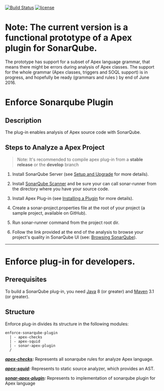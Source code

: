 [![Build Status](https://travis-ci.org/fundacionjala/enforce-sonarqube-plugin.svg)](https://travis-ci.org/fundacionjala/enforce-sonarqube-plugin) [![license](http://img.shields.io/badge/license-MIT-brightgreen.svg?style=flat)](https://github.com/fundacionjala/enforce-sonarqube-plugin/blob/master/LICENSE)

# Note: The current version is a functional prototype of a Apex plugin for SonarQube.
The prototype has support for a subset of Apex language grammar, that means there might be errors during analysis of Apex classes.
The support for the whole grammar (Apex classes, triggers and SOQL support) is in progress, and hopefully be ready (grammars and rules ) by end of June 2016.

# Enforce Sonarqube Plugin
## Description

The plug-in enables analysis of Apex source code with SonarQube.

## Steps to Analyze a Apex Project

> Note: It's recommended to compile apex plug-in from a **stable release** or the **develop** branch

1. Install SonarQube Server (see [Setup and Upgrade](http://docs.sonarqube.org/display/SONAR/Setup+and+Upgrade) for more details).

2. Install [SonarQube Scanner](http://docs.sonarqube.org/display/SONAR/Analyzing+with+SonarQube+Scanner) and be sure your can call sonar-runner from the directory where you have your source code.

3. Install Apex Plug-in (see [Installing a Plugin](http://docs.sonarqube.org/display/SONAR/Installing+a+Plugin) for more details).

4. Create a sonar-project.properties file at the root of your project (a sample project, available on GitHub).

5. Run sonar-runner command from the project root dir.

6. Follow the link provided at the end of the analysis to browse your project's quality in SonarQube UI (see: [Browsing SonarQube](http://docs.sonarqube.org/display/SONAR/Browsing+SonarQube)).

---
# Enforce plug-in for developers.

## Prerequisites
To build a SonarQube plug-in, you need [Java](http://www.oracle.com/technetwork/java/javase/downloads/index.html) 8 (or greater) and [Maven](http://maven.apache.org/download.cgi) 3.1 (or greater). 

## Structure
Enforce plug-in divides its structure in the following modules:
```
enforce-sonarqube-plugin
  | - apex-checks
  | - apex-squid
  | - sonar-apex-plugin
  /
```
***[apex-checks](https://github.com/fundacionjala/enforce-sonarqube-plugin/wiki/Apex-Checks):*** Represents all sonarqube rules for analyze Apex language.

***[apex-squid](https://github.com/fundacionjala/enforce-sonarqube-plugin/wiki/Apex-Squid):*** Represents to static source analyzer, which provides an AST.

***[sonar-apex-plugin](https://github.com/fundacionjala/enforce-sonarqube-plugin/wiki/Sonar-Apex-Plugin):*** Represents to implementation of sonarqube plugin for Apex language
